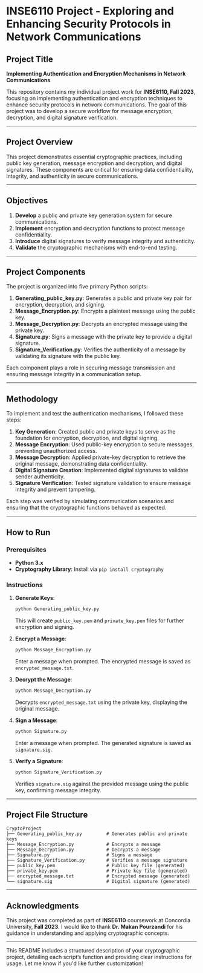 # INSE6110 Project - Exploring and Enhancing Security Protocols in Network Communications

## Project Title
**Implementing Authentication and Encryption Mechanisms in Network Communications**

This repository contains my individual project work for **INSE6110, Fall 2023**, focusing on implementing authentication and encryption techniques to enhance security protocols in network communications. The goal of this project was to develop a secure workflow for message encryption, decryption, and digital signature verification.

---

## Project Overview

This project demonstrates essential cryptographic practices, including public key generation, message encryption and decryption, and digital signatures. These components are critical for ensuring data confidentiality, integrity, and authenticity in secure communications.

---

## Objectives

1. **Develop** a public and private key generation system for secure communications.
2. **Implement** encryption and decryption functions to protect message confidentiality.
3. **Introduce** digital signatures to verify message integrity and authenticity.
4. **Validate** the cryptographic mechanisms with end-to-end testing.

---

## Project Components

The project is organized into five primary Python scripts:

1. **Generating_public_key.py**: Generates a public and private key pair for encryption, decryption, and signing.
2. **Message_Encryption.py**: Encrypts a plaintext message using the public key.
3. **Message_Decryption.py**: Decrypts an encrypted message using the private key.
4. **Signature.py**: Signs a message with the private key to provide a digital signature.
5. **Signature_Verification.py**: Verifies the authenticity of a message by validating its signature with the public key.

Each component plays a role in securing message transmission and ensuring message integrity in a communication setup.

---

## Methodology

To implement and test the authentication mechanisms, I followed these steps:

1. **Key Generation**: Created public and private keys to serve as the foundation for encryption, decryption, and digital signing.
2. **Message Encryption**: Used public-key encryption to secure messages, preventing unauthorized access.
3. **Message Decryption**: Applied private-key decryption to retrieve the original message, demonstrating data confidentiality.
4. **Digital Signature Creation**: Implemented digital signatures to validate sender authenticity.
5. **Signature Verification**: Tested signature validation to ensure message integrity and prevent tampering.

Each step was verified by simulating communication scenarios and ensuring that the cryptographic functions behaved as expected.

---

## How to Run

### Prerequisites

- **Python 3.x**
- **Cryptography Library**: Install via `pip install cryptography`

### Instructions

1. **Generate Keys**:
   ```bash
   python Generating_public_key.py
   ```
   This will create `public_key.pem` and `private_key.pem` files for further encryption and signing.

2. **Encrypt a Message**:
   ```bash
   python Message_Encryption.py
   ```
   Enter a message when prompted. The encrypted message is saved as `encrypted_message.txt`.

3. **Decrypt the Message**:
   ```bash
   python Message_Decryption.py
   ```
   Decrypts `encrypted_message.txt` using the private key, displaying the original message.

4. **Sign a Message**:
   ```bash
   python Signature.py
   ```
   Enter a message when prompted. The generated signature is saved as `signature.sig`.

5. **Verify a Signature**:
   ```bash
   python Signature_Verification.py
   ```
   Verifies `signature.sig` against the provided message using the public key, confirming message integrity.

---

## Project File Structure

```plaintext
CryptoProject
├── Generating_public_key.py         # Generates public and private keys
├── Message_Encryption.py            # Encrypts a message
├── Message_Decryption.py            # Decrypts a message
├── Signature.py                     # Signs a message
├── Signature_Verification.py        # Verifies a message signature
├── public_key.pem                   # Public key file (generated)
├── private_key.pem                  # Private key file (generated)
├── encrypted_message.txt            # Encrypted message (generated)
└── signature.sig                    # Digital signature (generated)
```

---

## Acknowledgments

This project was completed as part of **INSE6110** coursework at Concordia University, **Fall 2023**. I would like to thank **Dr. Makan Pourzandi** for his guidance in understanding and applying cryptographic concepts.

--- 

This README includes a structured description of your cryptographic project, detailing each script’s function and providing clear instructions for usage. Let me know if you'd like further customization!
